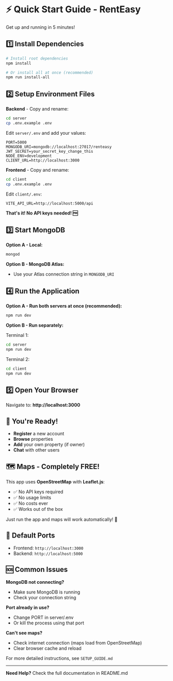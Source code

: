 # ⚡ Quick Start Guide - RentEasy

Get up and running in 5 minutes!

## 1️⃣ Install Dependencies

```bash
# Install root dependencies
npm install

# Or install all at once (recommended)
npm run install-all
```

## 2️⃣ Setup Environment Files

**Backend** - Copy and rename:
```bash
cd server
cp .env.example .env
```

Edit `server/.env` and add your values:
```env
PORT=5000
MONGODB_URI=mongodb://localhost:27017/renteasy
JWT_SECRET=your_secret_key_change_this
NODE_ENV=development
CLIENT_URL=http://localhost:3000
```

**Frontend** - Copy and rename:
```bash
cd client
cp .env.example .env
```

Edit `client/.env`:
```env
VITE_API_URL=http://localhost:5000/api
```

**That's it! No API keys needed! 🆓**

## 3️⃣ Start MongoDB

**Option A - Local:**
```bash
mongod
```

**Option B - MongoDB Atlas:**
- Use your Atlas connection string in `MONGODB_URI`

## 4️⃣ Run the Application

**Option A - Run both servers at once (recommended):**
```bash
npm run dev
```

**Option B - Run separately:**

Terminal 1:
```bash
cd server
npm run dev
```

Terminal 2:
```bash
cd client
npm run dev
```

## 5️⃣ Open Your Browser

Navigate to: **http://localhost:3000**

## 🎉 You're Ready!

- **Register** a new account
- **Browse** properties
- **Add** your own property (if owner)
- **Chat** with other users

## 🗺️ Maps - Completely FREE!

This app uses **OpenStreetMap** with **Leaflet.js**:
- ✅ No API keys required
- ✅ No usage limits
- ✅ No costs ever
- ✅ Works out of the box

Just run the app and maps will work automatically! 🎉

## 📌 Default Ports

- Frontend: `http://localhost:3000`
- Backend: `http://localhost:5000`

## 🆘 Common Issues

**MongoDB not connecting?**
- Make sure MongoDB is running
- Check your connection string

**Port already in use?**
- Change PORT in server/.env
- Or kill the process using that port

**Can't see maps?**
- Check internet connection (maps load from OpenStreetMap)
- Clear browser cache and reload

For more detailed instructions, see `SETUP_GUIDE.md`

---

**Need Help?** Check the full documentation in README.md
